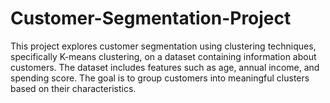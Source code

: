 # Customer-Segmentation-Project
This project explores customer segmentation using clustering techniques, specifically K-means clustering, on a dataset containing information about customers. The dataset includes features such as age, annual income, and spending score. The goal is to group customers into meaningful clusters based on their characteristics.

